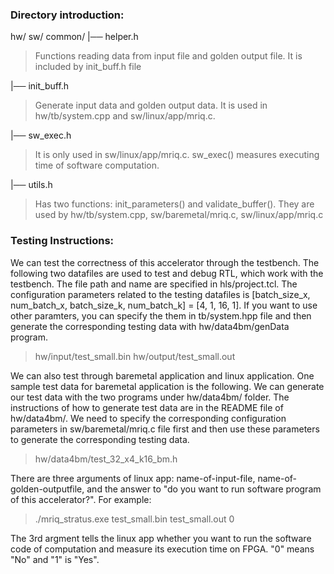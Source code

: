 ### Directory introduction:
hw/
sw/
common/
|── helper.h 
>Functions reading data from input file and golden output file. It is included by init_buff.h file

|── init_buff.h 
>Generate input data and golden output data. It is used in hw/tb/system.cpp and sw/linux/app/mriq.c. 

|── sw_exec.h
>It is only used in sw/linux/app/mriq.c. sw_exec() measures executing time of software computation. 

|── utils.h 
>Has two functions: init_parameters() and validate_buffer(). They are used by hw/tb/system.cpp, sw/baremetal/mriq.c, sw/linux/app/mriq.c

###  Testing Instructions:

We can test the correctness of this accelerator through the testbench.  The following two datafiles are used to test and debug RTL, which work with the testbench. The file path and name are specified in hls/project.tcl. The configuration parameters related to the testing datafiles is [batch_size_x, num_batch_x, batch_size_k, num_batch_k] = [4, 1, 16, 1]. If you want to use other paramters, you can specify the them in tb/system.hpp file and then generate the corresponding testing data with hw/data4bm/genData program. 

>hw/input/test_small.bin
>hw/output/test_small.out

We can also test through baremetal application and linux application. One sample test data for baremetal application is the following. We can generate our test data with the two programs under hw/data4bm/ folder. The instructions of how to generate test data are in the README file of hw/data4bm/. We need to specify the corresponding configuration parameters in sw/baremetal/mriq.c file first and then use these parameters to generate the corresponding testing data.

>hw/data4bm/test_32_x4_k16_bm.h

There are three arguments of linux app: name-of-input-file, name-of-golden-outputfile, and the answer to "do you want to run software program of this accelerator?". For example:
>  ./mriq_stratus.exe test_small.bin test_small.out 0

The 3rd argment tells the linux app whether you want to run the software code of computation and measure its execution time on FPGA. "0" means "No" and "1" is "Yes".

	